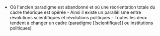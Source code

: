 - Où l'ancien paradigme est abandonné et où une réorientation totale du cadre théorique est opérée
          - Ainsi il existe un parallélisme entre révolutions scientifiques et révolutions politiques
            - Toutes les deux tendent à changer un cadre (paradigme [[scientifique]] ou institutions politiques)